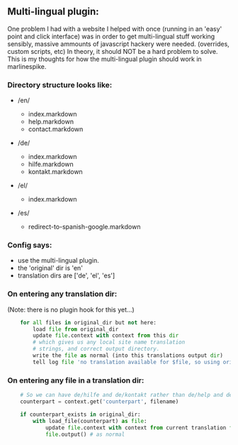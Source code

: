 ## Multi-lingual plugin:

One problem I had with a website I helped with once (running
in an 'easy' point and click interface) was in order to get
multi-lingual stuff working sensibly, massive ammounts of
javascript hackery were needed. (overrides, custom scripts, etc)
In theory, it should NOT be a hard problem to solve.  This is my
thoughts for how the multi-lingual plugin should work in marlinespike.

### Directory structure looks like:

- /en/
  - index.markdown
  - help.markdown
  - contact.markdown

- /de/
  - index.markdown
  - hilfe.markdown
  - kontakt.markdown

- /el/
  - index.markdown

- /es/
  - redirect-to-spanish-google.markdown

### Config says:

- use the multi-lingual plugin.
- the 'original' dir is 'en'
- translation dirs are ['de', 'el', 'es']

### On entering any translation dir:
(Note: there is no plugin hook for this yet...)

```python
    for all files in original_dir but not here:
        load file from original_dir
        update file.context with context from this dir
        # which gives us any local site name translation
        # strings, and correct output directory.
        write the file as normal (into this translations output dir)
        tell log file 'no translation available for $file, so using original in $dir'
```


### On entering any file in a translation dir:
```python
    # So we can have de/hilfe and de/kontakt rather than de/help and de/contact...
    counterpart = context.get('counterpart', filename)

    if counterpart_exists in original_dir:
        with load_file(counterpart) as file:
            update file.context with context from current translation file
            file.output() # as normal
```

